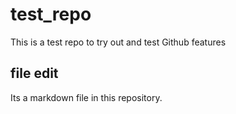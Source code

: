 # test_repo
This is a test repo to try out and test Github features

## file edit

Its a markdown file in this repository.

